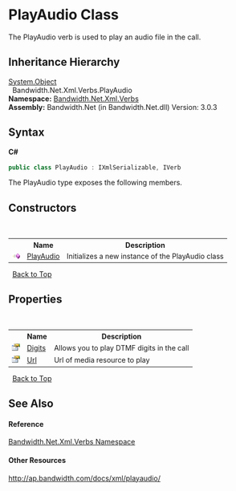 ﻿# PlayAudio Class
 

The PlayAudio verb is used to play an audio file in the call.


## Inheritance Hierarchy
<a href="http://msdn2.microsoft.com/en-us/library/e5kfa45b" target="_blank">System.Object</a><br />&nbsp;&nbsp;Bandwidth.Net.Xml.Verbs.PlayAudio<br />
**Namespace:**&nbsp;<a href ="N_Bandwidth_Net_Xml_Verbs.md">Bandwidth.Net.Xml.Verbs</a><br />**Assembly:**&nbsp;Bandwidth.Net (in Bandwidth.Net.dll) Version: 3.0.3

## Syntax

**C#**<br />
``` C#
public class PlayAudio : IXmlSerializable, IVerb
```

The PlayAudio type exposes the following members.


## Constructors
&nbsp;<table><tr><th></th><th>Name</th><th>Description</th></tr><tr><td>![Public method](media/pubmethod.gif "Public method")</td><td><a href ="M_Bandwidth_Net_Xml_Verbs_PlayAudio__ctor.md">PlayAudio</a></td><td>
Initializes a new instance of the PlayAudio class</td></tr></table>&nbsp;
<a href="#playaudio-class">Back to Top</a>

## Properties
&nbsp;<table><tr><th></th><th>Name</th><th>Description</th></tr><tr><td>![Public property](media/pubproperty.gif "Public property")</td><td><a href ="P_Bandwidth_Net_Xml_Verbs_PlayAudio_Digits.md">Digits</a></td><td>
Allows you to play DTMF digits in the call</td></tr><tr><td>![Public property](media/pubproperty.gif "Public property")</td><td><a href ="P_Bandwidth_Net_Xml_Verbs_PlayAudio_Url.md">Url</a></td><td>
Url of media resource to play</td></tr></table>&nbsp;
<a href="#playaudio-class">Back to Top</a>

## See Also


#### Reference
<a href ="N_Bandwidth_Net_Xml_Verbs.md">Bandwidth.Net.Xml.Verbs Namespace</a><br />

#### Other Resources
<a href="http://ap.bandwidth.com/docs/xml/playaudio/" target="_blank">http://ap.bandwidth.com/docs/xml/playaudio/</a><br />